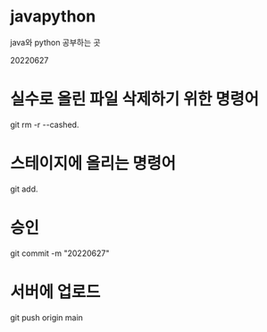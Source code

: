 # javapython

java와 python 공부하는 곳

20220627

# 실수로 올린 파일 삭제하기 위한 명령어
git rm -r --cashed.

# 스테이지에 올리는 명령어
git add.

# 승인
git commit -m "20220627"

# 서버에 업로드
git push origin main